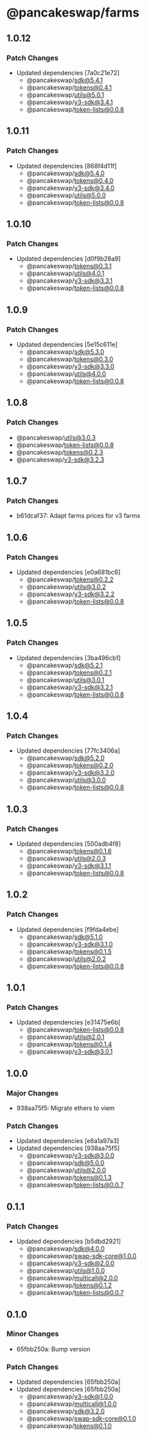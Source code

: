 # @pancakeswap/farms

## 1.0.12

### Patch Changes

- Updated dependencies [7a0c21e72]
  - @pancakeswap/sdk@5.4.1
  - @pancakeswap/tokens@0.4.1
  - @pancakeswap/utils@5.0.1
  - @pancakeswap/v3-sdk@3.4.1
  - @pancakeswap/token-lists@0.0.8

## 1.0.11

### Patch Changes

- Updated dependencies [868f4d11f]
  - @pancakeswap/sdk@5.4.0
  - @pancakeswap/tokens@0.4.0
  - @pancakeswap/v3-sdk@3.4.0
  - @pancakeswap/utils@5.0.0
  - @pancakeswap/token-lists@0.0.8

## 1.0.10

### Patch Changes

- Updated dependencies [d0f9b28a9]
  - @pancakeswap/tokens@0.3.1
  - @pancakeswap/utils@4.0.1
  - @pancakeswap/v3-sdk@3.3.1
  - @pancakeswap/token-lists@0.0.8

## 1.0.9

### Patch Changes

- Updated dependencies [5e15c611e]
  - @pancakeswap/sdk@5.3.0
  - @pancakeswap/tokens@0.3.0
  - @pancakeswap/v3-sdk@3.3.0
  - @pancakeswap/utils@4.0.0
  - @pancakeswap/token-lists@0.0.8

## 1.0.8

### Patch Changes

- @pancakeswap/utils@3.0.3
- @pancakeswap/token-lists@0.0.8
- @pancakeswap/tokens@0.2.3
- @pancakeswap/v3-sdk@3.2.3

## 1.0.7

### Patch Changes

- b61dcaf37: Adapt farms prices for v3 farms

## 1.0.6

### Patch Changes

- Updated dependencies [e0a681bc6]
  - @pancakeswap/tokens@0.2.2
  - @pancakeswap/utils@3.0.2
  - @pancakeswap/v3-sdk@3.2.2
  - @pancakeswap/token-lists@0.0.8

## 1.0.5

### Patch Changes

- Updated dependencies [3ba496cb1]
  - @pancakeswap/sdk@5.2.1
  - @pancakeswap/tokens@0.2.1
  - @pancakeswap/utils@3.0.1
  - @pancakeswap/v3-sdk@3.2.1
  - @pancakeswap/token-lists@0.0.8

## 1.0.4

### Patch Changes

- Updated dependencies [77fc3406a]
  - @pancakeswap/sdk@5.2.0
  - @pancakeswap/tokens@0.2.0
  - @pancakeswap/v3-sdk@3.2.0
  - @pancakeswap/utils@3.0.0
  - @pancakeswap/token-lists@0.0.8

## 1.0.3

### Patch Changes

- Updated dependencies [500adb4f8]
  - @pancakeswap/tokens@0.1.6
  - @pancakeswap/utils@2.0.3
  - @pancakeswap/v3-sdk@3.1.1
  - @pancakeswap/token-lists@0.0.8

## 1.0.2

### Patch Changes

- Updated dependencies [f9fda4ebe]
  - @pancakeswap/sdk@5.1.0
  - @pancakeswap/v3-sdk@3.1.0
  - @pancakeswap/tokens@0.1.5
  - @pancakeswap/utils@2.0.2
  - @pancakeswap/token-lists@0.0.8

## 1.0.1

### Patch Changes

- Updated dependencies [e31475e6b]
  - @pancakeswap/token-lists@0.0.8
  - @pancakeswap/utils@2.0.1
  - @pancakeswap/tokens@0.1.4
  - @pancakeswap/v3-sdk@3.0.1

## 1.0.0

### Major Changes

- 938aa75f5: Migrate ethers to viem

### Patch Changes

- Updated dependencies [e8a1a97a3]
- Updated dependencies [938aa75f5]
  - @pancakeswap/v3-sdk@3.0.0
  - @pancakeswap/sdk@5.0.0
  - @pancakeswap/utils@2.0.0
  - @pancakeswap/tokens@0.1.3
  - @pancakeswap/token-lists@0.0.7

## 0.1.1

### Patch Changes

- Updated dependencies [b5dbd2921]
  - @pancakeswap/sdk@4.0.0
  - @pancakeswap/swap-sdk-core@1.0.0
  - @pancakeswap/v3-sdk@2.0.0
  - @pancakeswap/utils@1.0.0
  - @pancakeswap/multicall@2.0.0
  - @pancakeswap/tokens@0.1.2
  - @pancakeswap/token-lists@0.0.7

## 0.1.0

### Minor Changes

- 65fbb250a: Bump version

### Patch Changes

- Updated dependencies [65fbb250a]
- Updated dependencies [65fbb250a]
  - @pancakeswap/v3-sdk@1.0.0
  - @pancakeswap/multicall@1.0.0
  - @pancakeswap/sdk@3.2.0
  - @pancakeswap/swap-sdk-core@0.1.0
  - @pancakeswap/tokens@0.1.0
